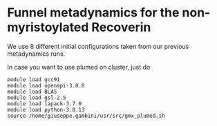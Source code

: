 
# Funnel metadynamics for the non-myristoylated Recoverin

We use 8 different initial configurations taken from our previous metadynamics runs. 

In case you want to use plumed on cluster, just do
```
module load gcc91
module load openmpi-3.0.0
module load BLAS
module load gsl-2.5
module load lapack-3.7.0
module load python-3.8.13 
source /home/giuseppe.gambini/usr/src/gmx_plumed.sh
```

